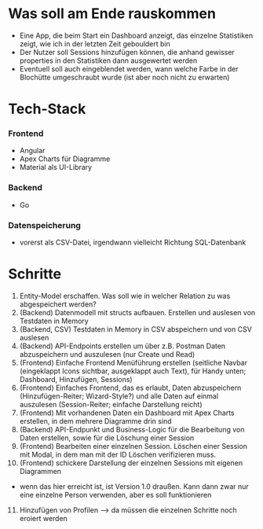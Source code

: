 # Was soll  am Ende rauskommen
- Eine App, die beim Start ein Dashboard anzeigt, das einzelne Statistiken zeigt, wie ich in der letzten Zeit gebouldert bin
- Der Nutzer soll Sessions hinzufügen können, die anhand gewisser properties in den Statistiken dann ausgewertet werden
- Eventuell soll auch eingeblendet werden, wann welche Farbe in der Blochütte umgeschraubt wurde (ist aber noch nicht zu erwarten)

# Tech-Stack
### Frontend
- Angular
- Apex Charts für Diagramme
- Material als UI-Library

### Backend
- Go

### Datenspeicherung
- vorerst als CSV-Datei, irgendwann vielleicht Richtung SQL-Datenbank


# Schritte
1. Entity-Model erschaffen. Was soll wie in welcher Relation zu was abgespeichert werden?
2. (Backend) Datenmodell mit structs aufbauen. Erstellen und auslesen von Testdaten in Memory
3. (Backend, CSV) Testdaten in Memory in CSV abspeichern und von CSV auslesen
4. (Backend) API-Endpoints erstellen um über z.B. Postman Daten abzuspeichern und auszulesen (nur Create und Read)
5. (Frontend) Einfache Frontend Menüführung erstellen (seitliche Navbar (eingeklappt Icons sichtbar, ausgeklappt auch Text), für Handy unten; Dashboard, Hinzufügen, Sessions)
6. (Frontend) Einfaches Frontend, das es erlaubt, Daten abzuspeichern (Hinzufügen-Reiter; Wizard-Style?) und alle Daten auf einmal auszulesen (Session-Reiter; einfache Darstellung reicht)
7. (Frontend) Mit vorhandenen Daten ein Dashboard mit Apex Charts erstellen, in dem mehrere Diagramme drin sind
8. (Backend) API-Endpunkt und Business-Logic für die Bearbeitung von Daten erstellen, sowie für die Löschung einer Session
9. (Frontend) Bearbeiten einer einzelnen Session. Löschen einer Session mit Modal, in dem man mit der ID Löschen verifizieren muss.
10. (Frontend) schickere Darstellung der einzelnen Sessions mit eigenen Diagrammen 
- wenn das hier erreicht ist, ist Version 1.0 draußen. Kann dann zwar nur eine einzelne Person verwenden, aber es soll funktionieren
11. Hinzufügen von Profilen --> da müssen die einzelnen Schritte noch eroiert werden

